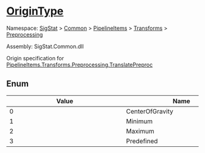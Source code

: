 # [OriginType](./OriginType.md)
Namespace: [SigStat]() > [Common](./../../../README.md) > [PipelineItems]() > [Transforms]() > [Preprocessing](./README.md)

Assembly: SigStat.Common.dll


Origin specification for [PipelineItems.Transforms.Preprocessing.TranslatePreproc](https://github.com/hargitomi97/sigstat/blob/master/docs/md/SigStat/Common/PipelineItems/Transforms/Preprocessing/TranslatePreproc.md)

##	Enum

| Value | Name | Summary | 
| --- | --- | --- | 
| 0<div style="width: 290px"> | CenterOfGravity<div style="width: 290px"> | Center of gravity<div style="width: 290px"> | <br>
| 1<div style="width: 290px"> | Minimum<div style="width: 290px"> | Minimum<div style="width: 290px"> | <br>
| 2<div style="width: 290px"> | Maximum<div style="width: 290px"> | Maximum<div style="width: 290px"> | <br>
| 3<div style="width: 290px"> | Predefined<div style="width: 290px"> | Predefined<div style="width: 290px"> | <br>


